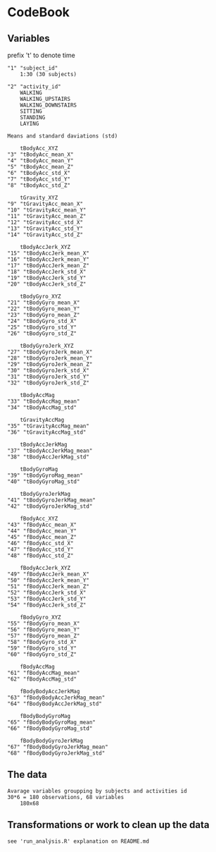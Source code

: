 # CodeBook


## Variables 

prefix 't' to denote time
    
    "1" "subject_id"
        1:30 (30 subjects)
        
    "2" "activity_id"
        WALKING
        WALKING_UPSTAIRS
        WALKING_DOWNSTAIRS
        SITTING
        STANDING
        LAYING
        
    Means and standard daviations (std)
        
        tBodyAcc_XYZ
    "3" "tBodyAcc_mean_X"
    "4" "tBodyAcc_mean_Y"
    "5" "tBodyAcc_mean_Z"
    "6" "tBodyAcc_std_X"
    "7" "tBodyAcc_std_Y"
    "8" "tBodyAcc_std_Z"
        
        tGravity_XYZ
    "9" "tGravityAcc_mean_X"
    "10" "tGravityAcc_mean_Y"
    "11" "tGravityAcc_mean_Z"
    "12" "tGravityAcc_std_X"
    "13" "tGravityAcc_std_Y"
    "14" "tGravityAcc_std_Z"
        
        tBodyAccJerk_XYZ
    "15" "tBodyAccJerk_mean_X"
    "16" "tBodyAccJerk_mean_Y"
    "17" "tBodyAccJerk_mean_Z"
    "18" "tBodyAccJerk_std_X"
    "19" "tBodyAccJerk_std_Y"
    "20" "tBodyAccJerk_std_Z"
        
        tBodyGyro_XYZ
    "21" "tBodyGyro_mean_X"
    "22" "tBodyGyro_mean_Y"
    "23" "tBodyGyro_mean_Z"
    "24" "tBodyGyro_std_X"
    "25" "tBodyGyro_std_Y"
    "26" "tBodyGyro_std_Z"
        
        tBodyGyroJerk_XYZ
    "27" "tBodyGyroJerk_mean_X"
    "28" "tBodyGyroJerk_mean_Y"
    "29" "tBodyGyroJerk_mean_Z"
    "30" "tBodyGyroJerk_std_X"
    "31" "tBodyGyroJerk_std_Y"
    "32" "tBodyGyroJerk_std_Z"
        
        tBodyAccMag
    "33" "tBodyAccMag_mean"
    "34" "tBodyAccMag_std"
        
        tGravityAccMag
    "35" "tGravityAccMag_mean"
    "36" "tGravityAccMag_std"
        
        tBodyAccJerkMag
    "37" "tBodyAccJerkMag_mean"
    "38" "tBodyAccJerkMag_std"
        
        tBodyGyroMag
    "39" "tBodyGyroMag_mean"
    "40" "tBodyGyroMag_std"
        
        tBodyGyroJerkMag
    "41" "tBodyGyroJerkMag_mean"
    "42" "tBodyGyroJerkMag_std"
        
        fBodyAcc_XYZ
    "43" "fBodyAcc_mean_X"
    "44" "fBodyAcc_mean_Y"
    "45" "fBodyAcc_mean_Z"
    "46" "fBodyAcc_std_X"
    "47" "fBodyAcc_std_Y"
    "48" "fBodyAcc_std_Z"
        
        fBodyAccJerk_XYZ
    "49" "fBodyAccJerk_mean_X"
    "50" "fBodyAccJerk_mean_Y"
    "51" "fBodyAccJerk_mean_Z"
    "52" "fBodyAccJerk_std_X"
    "53" "fBodyAccJerk_std_Y"
    "54" "fBodyAccJerk_std_Z"
        
        fBodyGyro_XYZ
    "55" "fBodyGyro_mean_X"
    "56" "fBodyGyro_mean_Y"
    "57" "fBodyGyro_mean_Z"
    "58" "fBodyGyro_std_X"
    "59" "fBodyGyro_std_Y"
    "60" "fBodyGyro_std_Z"
        
        fBodyAccMag
    "61" "fBodyAccMag_mean"
    "62" "fBodyAccMag_std"
        
        fBodyBodyAccJerkMag
    "63" "fBodyBodyAccJerkMag_mean"
    "64" "fBodyBodyAccJerkMag_std"
        
        fBodyBodyGyroMag
    "65" "fBodyBodyGyroMag_mean"
    "66" "fBodyBodyGyroMag_std"
        
        fBodyBodyGyroJerkMag
    "67" "fBodyBodyGyroJerkMag_mean"
    "68" "fBodyBodyGyroJerkMag_std"
  
## The data

    Avarage variables groupping by subjects and activities id
    30*6 = 180 observations, 68 variables
        180x68

## Transformations or work to clean up the data

    see 'run_analýsis.R' explanation on README.md
